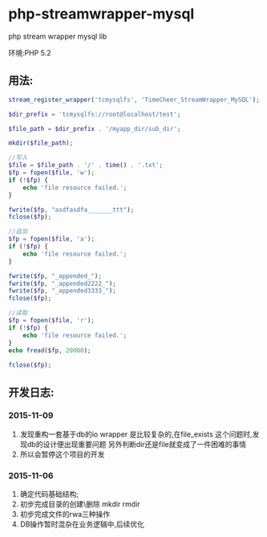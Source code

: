 # php-streamwrapper-mysql
php stream wrapper mysql lib

环境:PHP 5.2

## 用法:

```php
stream_register_wrapper('tcmysqlfs', 'TimeCheer_StreamWrapper_MySQL');

$dir_prefix = 'tcmysqlfs://root@localhost/test';

$file_path = $dir_prefix . '/myapp_dir/sub_dir';

mkdir($file_path);

//写入
$file = $file_path . '/' . time() . '.txt';
$fp = fopen($file, 'w');
if (!$fp) {
    echo 'file resource failed.';
}

fwrite($fp, "asdfasdfa_______ttt");
fclose($fp);

//追加
$fp = fopen($file, 'a');
if (!$fp) {
    echo 'file resource failed.';
}

fwrite($fp, "_appended_");
fwrite($fp, "_appended2222_");
fwrite($fp, "_appended3333_");
fclose($fp);

//读取
$fp = fopen($file, 'r');
if (!$fp) {
    echo 'file resource failed.';
}
echo fread($fp, 20000);
            
fclose($fp);
```

## 开发日志:

### 2015-11-09

  1. 发现重构一套基于db的io wrapper 是比较复杂的,在file_exists 这个问题时,发现db的设计便出现重要问题 另外判断dir还是file就变成了一件困难的事情
  2. 所以会暂停这个项目的开发

### 2015-11-06

  1. 确定代码基础结构;
  2. 初步完成目录的创建\删除 mkdir rmdir
  3. 初步完成文件的rwa三种操作
  4. DB操作暂时混杂在业务逻辑中,后续优化